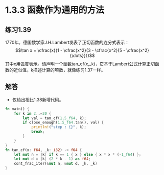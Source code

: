 # 1.3.3 函数作为通用的方法
## 练习1.39
1770年，德国数学家J.H.Lambert发表了正切函数的连分式表示：
$$\tan x = \cfrac{x}{1 - \cfrac{x^2}{3 - \cfrac{x^2}{5 - \cfrac{x^2}{\dots}}}}$$
其中x用弧度表示。请声明一个函数tan_cf(x,_k)，它基于Lambert公式计算正切函数的近似值。k描述计算的项数，就像练习1.37一样。

## 解答
* 仅给出相比1.38新增代码。
```rust
fn main() {
    for k in 2..=20 {
        let val = tan_cf(1.5_f64, k);
        if close_enough(1.5_f64.tan(), val) {
            println!("step : {}", k);
            break;
        } 
    }
}
fn tan_cf(x: f64, _k: i32) -> f64 {
    let mut n = |k| if k == 1 { x } else { x * x * (-1_f64) };
    let mut d = |k| (2 * k - 1) as f64;
    cont_frac_iter(&mut n, &mut d, _k, _k)
}
```
